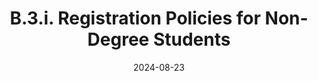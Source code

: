 ---
slug: /pages/vi-policies-for-middlebury-institute-online/vi-b-academic-policies/b-3-policies-concerning-enrollment-payment/b-3-i-registration-policies
title: B.3.i. Registration Policies for Non-Degree Students
date: 2024-08-23
---